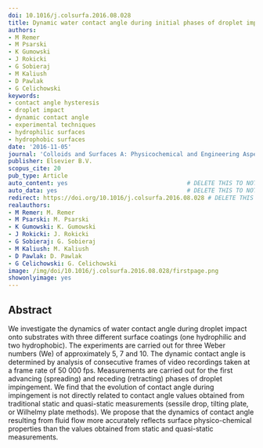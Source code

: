 ```yaml
---
doi: 10.1016/j.colsurfa.2016.08.028
title: Dynamic water contact angle during initial phases of droplet impingement
authors:
- M Remer
- M Psarski
- K Gumowski
- J Rokicki
- G Sobieraj
- M Kaliush
- D Pawlak
- G Celichowski
keywords:
- contact angle hysteresis
- droplet impact
- dynamic contact angle
- experimental techniques
- hydrophilic surfaces
- hydrophobic surfaces
date: '2016-11-05'
journal: 'Colloids and Surfaces A: Physicochemical and Engineering Aspects'
publisher: Elsevier B.V.
scopus_cite: 20
pub_type: Article
auto_content: yes                                  # DELETE THIS TO NOT AUTO GENERATE CONTENT
auto_data: yes                                     # DELETE THIS TO NOT AUTO GENERATE METADATA
redirect: https://doi.org/10.1016/j.colsurfa.2016.08.028 # DELETE THIS TO NOT REDIRECT
realauthors:
- M Remer: M. Remer
- M Psarski: M. Psarski
- K Gumowski: K. Gumowski
- J Rokicki: J. Rokicki
- G Sobieraj: G. Sobieraj
- M Kaliush: M. Kaliush
- D Pawlak: D. Pawlak
- G Celichowski: G. Celichowski
image: /img/doi/10.1016/j.colsurfa.2016.08.028/firstpage.png
showonlyimage: yes
---
```



## Abstract
We investigate the dynamics of water contact angle during droplet impact onto substrates with three different surface coatings (one hydrophilic and two hydrophobic). The experiments are carried out for three Weber numbers (We) of approximately 5, 7 and 10. The dynamic contact angle is determined by analysis of consecutive frames of video recordings taken at a frame rate of 50 000 fps. Measurements are carried out for the first advancing (spreading) and receding (retracting) phases of droplet impingement. We find that the evolution of contact angle during impingement is not directly related to contact angle values obtained from traditional static and quasi-static measurements (sessile drop, tilting plate, or Wilhelmy plate methods). We propose that the dynamics of contact angle resulting from fluid flow more accurately reflects surface physico-chemical properties than the values obtained from static and quasi-static measurements.
